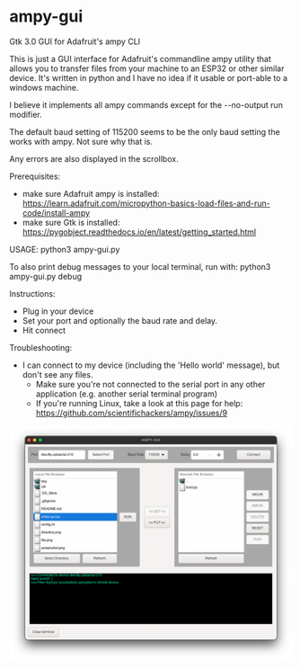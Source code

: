# ampy-gui
Gtk 3.0 GUI for Adafruit's ampy CLI

This is just a GUI interface for Adafruit's commandline ampy utility that allows you to transfer files from your machine to an ESP32 or other similar device.  It's written in python and I have no idea if it usable or port-able to a windows machine.

I believe it implements all ampy commands except for the --no-output run modifier.

The default baud setting of 115200 seems to be the only baud setting the works with ampy. Not sure why that is.

Any errors are also displayed in the scrollbox.

Prerequisites:
- make sure Adafruit ampy is installed: https://learn.adafruit.com/micropython-basics-load-files-and-run-code/install-ampy
- make sure Gtk is installed: https://pygobject.readthedocs.io/en/latest/getting_started.html

USAGE:
python3 ampy-gui.py

To also print debug messages to your local terminal, run with:
python3 ampy-gui.py debug

Instructions:
- Plug in your device
- Set your port and optionally the baud rate and delay.
- Hit connect

Troubleshooting:
- I can connect to my device (including the 'Hello world' message), but don't see any files.
  - Make sure you're not connected to the serial port in any other application (e.g. another serial terminal program)
  - If you're running Linux, take a look at this page for help: https://github.com/scientifichackers/ampy/issues/9

![Alt text](screenshot.png?raw=true "Screenshot")
